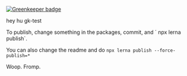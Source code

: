 
[![Greenkeeper badge](https://badges.greenkeeper.io/neighbourhoodie/gk-test.svg)](https://greenkeeper.io/)

hey hu gk-test

To publish, change something in the packages, commit, and ´
npx lerna publish`.

You can also change the readme and do `npx lerna publish --force-publish=*`

Woop. Fromp.
